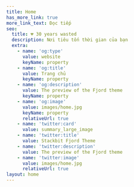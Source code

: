 ```yaml
---
title: Home
has_more_link: true
more_link_text: Đọc tiếp
seo:
  title: 💔 30 years wasted
  description: Nơi tiêu tốn thời gian của bạn
  extra:
    - name: 'og:type'
      value: website
      keyName: property
    - name: 'og:title'
      value: Trang chủ
      keyName: property
    - name: 'og:description'
      value: The preview of the Fjord theme
      keyName: property
    - name: 'og:image'
      value: images/home.jpg
      keyName: property
      relativeUrl: true
    - name: 'twitter:card'
      value: summary_large_image
    - name: 'twitter:title'
      value: Stackbit Fjord Theme
    - name: 'twitter:description'
      value: The preview of the Fjord theme
    - name: 'twitter:image'
      value: images/home.jpg
      relativeUrl: true
layout: home
---
```

